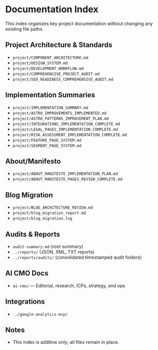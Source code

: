# Documentation Index

This index organizes key project documentation without changing any existing file paths.

## Project Architecture & Standards
- `project/COMPONENT_ARCHITECTURE.md`
- `project/DESIGN_SYSTEM.md`
- `project/DEVELOPMENT_WORKFLOW.md`
- `project/COMPREHENSIVE_PROJECT_AUDIT.md`
- `project/SEO_READINESS_COMPREHENSIVE_AUDIT.md`

## Implementation Summaries
- `project/IMPLEMENTATION_SUMMARY.md`
- `project/ASTRO_IMPROVEMENTS_IMPLEMENTED.md`
- `project/ASTRO_PATTERNS_IMPROVEMENT_PLAN.md`
- `project/INTEGRATIONS_IMPLEMENTATION_COMPLETE.md`
- `project/LEGAL_PAGES_IMPLEMENTATION_COMPLETE.md`
- `project/RISK_ASSESSMENT_IMPLEMENTATION_COMPLETE.md`
- `project/FEATURE_PAGE_SYSTEM.md`
- `project/SEGMENT_PAGE_SYSTEM.md`

## About/Manifesto
- `project/ABOUT_MANIFESTO_IMPLEMENTATION_PLAN.md`
- `project/ABOUT_MANIFESTO_PAGES_REVIEW_COMPLETE.md`

## Blog Migration
- `project/BLOG_ARCHITECTURE_REVIEW.md`
- `project/blog_migration_report.md`
- `project/blog_migration.log`

## Audits & Reports
- `audit-summary.md` (root summary)
- `../reports/` (JSON, XML, TXT reports)
- `../reports/audits/` (consolidated timestamped audit folders)

## AI CMO Docs
- `ai-cmo/` — Editorial, research, ICPs, strategy, and ops

## Integrations
- `../google-analytics-mcp/`

## Notes
- This index is additive only; all files remain in place.


